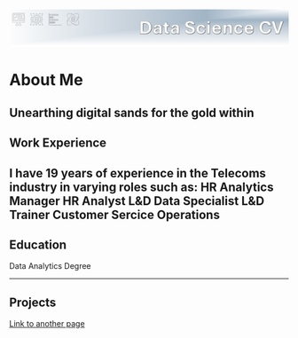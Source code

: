 ![Header](assets/Header.png) 

# About Me
Unearthing digital sands for the gold within
---
## Work Experience
I have 19 years of experience in the Telecoms industry in varying roles such as:
HR Analytics Manager
HR Analyst
L&D Data Specialist
L&D Trainer
Customer Sercice Operations
---
## Education
Data Analytics Degree

---
## Projects
[Link to another page](./homebrew_recipe_for_success.md)
